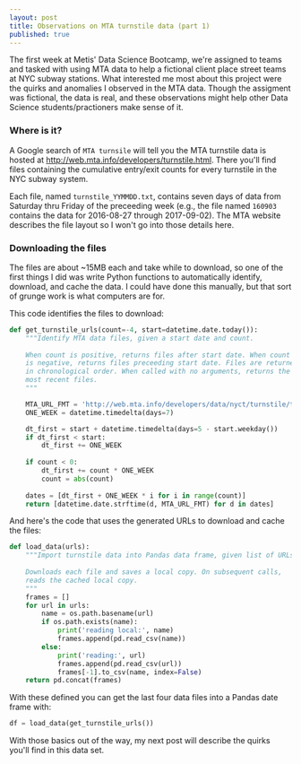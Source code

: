 ```yaml
---
layout: post
title: Observations on MTA turnstile data (part 1)
published: true
---
```


The first week at Metis' Data Science Bootcamp, we're assigned to
teams and tasked with using MTA data to help a fictional client place
street teams at NYC subway stations. What interested me most about
this project were the quirks and anomalies I observed in the MTA data.
Though the assigment was fictional, the data is real, and these
observations might help other Data Science students/practioners make
sense of it.

### Where is it?

A Google search of `MTA turnsile` will tell you the MTA turnstile data
is hosted at http://web.mta.info/developers/turnstile.html. There
you'll find files containing the cumulative entry/exit counts for
every turnstile in the NYC subway system.

Each file, named `turnstile_YYMMDD.txt`, contains seven days of data
from Saturday thru Friday of the preceeding week (e.g., the file named
`160903` contains the data for 2016-08-27 through 2017-09-02). The MTA
website describes the file layout so I won't go into those details
here.

### Downloading the files

The files are about ~15MB each and take while to download, so one of
the first things I did was write Python functions to automatically
identify, download, and cache the data. I could have done this
manually, but that sort of grunge work is what computers are for.

This code identifies the files to download:

```python
def get_turnstile_urls(count=-4, start=datetime.date.today()):
    """Identify MTA data files, given a start date and count.
    
    When count is positive, returns files after start date. When count
    is negative, returns files preceeding start date. Files are returned 
    in chronological order. When called with no arguments, returns the four
    most recent files.
    """

    MTA_URL_FMT = 'http://web.mta.info/developers/data/nyct/turnstile/turnstile_%y%m%d.txt'
    ONE_WEEK = datetime.timedelta(days=7)

    dt_first = start + datetime.timedelta(days=5 - start.weekday())
    if dt_first < start:
        dt_first += ONE_WEEK
        
    if count < 0:
        dt_first += count * ONE_WEEK
        count = abs(count)
        
    dates = [dt_first + ONE_WEEK * i for i in range(count)]
    return [datetime.date.strftime(d, MTA_URL_FMT) for d in dates]
```

And here's the code that uses the generated URLs to download and cache
the files:


```python
def load_data(urls):
    """Import turnstile data into Pandas data frame, given list of URLs
    
    Downloads each file and saves a local copy. On subsequent calls,
    reads the cached local copy.
    """
    frames = []
    for url in urls:
        name = os.path.basename(url)
        if os.path.exists(name):
            print('reading local:', name)
            frames.append(pd.read_csv(name))
        else:
            print('reading:', url)
            frames.append(pd.read_csv(url))
            frames[-1].to_csv(name, index=False)
    return pd.concat(frames)
```

With these defined you can get the last four data files into a Pandas
date frame with:


```python
df = load_data(get_turnstile_urls())
```

With those basics out of the way, my next post will describe the
quirks you'll find in this data set.